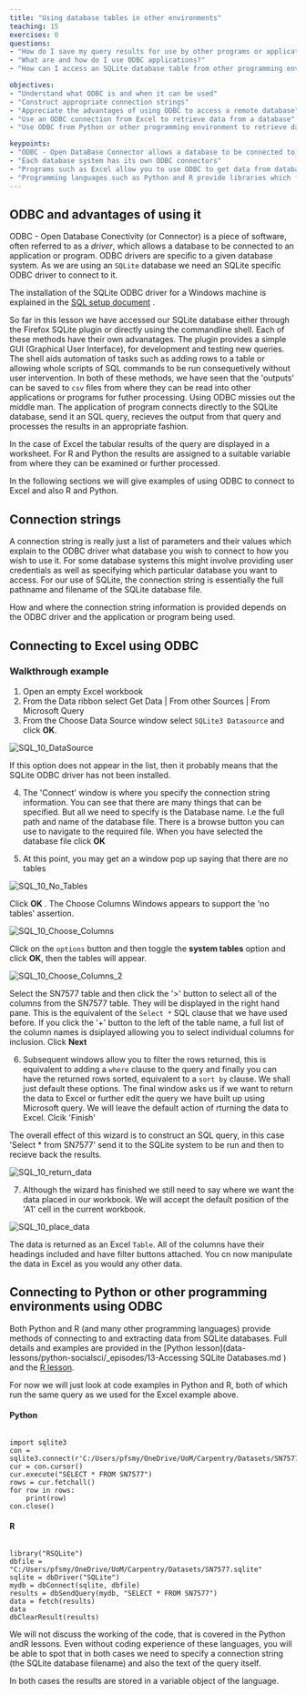 ```yaml
---
title: "Using database tables in other environments"
teaching: 15
exercises: 0
questions:
- "How do I save my query results for use by other programs or applications?"
- "What are and how do I use ODBC applications?"
- "How can I access an SQLite database table from other programming environments?"

objectives:
- "Understand what ODBC is and when it can be used"
- "Construct appropriate connection strings"
- "Appreciate the advantages of using ODBC to access a remote database"
- "Use an ODBC connection from Excel to retrieve data from a database"
- "Use ODBC from Python or other programming environment to retrieve data from a database"

keypoints:
- "ODBC - Open DataBase Connector allows a database to be connected to a program or application"
- "Each database system has its own ODBC connectors"
- "Programs such as Excel allow you to use ODBC to get data from databases"
- "Programming languages such as Python and R provide libraries which facilitate ODBC connections"
---
```


## ODBC and advantages of using it

ODBC  - Open Database Conectivity (or Connector) is a piece of software, often referred to as a *driver*, which allows a database to be connected to an application or program. ODBC drivers are specific to a given database system. As we are using an `SQLite` database we need an SQLite specific ODBC driver to connect to it.

The installation of the SQLite ODBC driver for a Windows machine is explained in the [SQL setup document](./00-Pre-requisites.md ) . 

So far in this lesson we have accessed our SQLite database either through the Firefox SQLite plugin or directly using the commandline shell. Each of these methods have their own advanatages. The plugin provides a simple GUI (Graphical User Interface), for development and testing new queries. The shell aids automation of tasks such as adding rows to a table or allowing whole scripts of SQL commands to be run consequetively without user intervention. In both of these methods, we have seen that the 'outputs' can be saved to `csv` files from where they can be read into other applications or programs for futher processing. Using ODBC missies out the middle man. The application of program connects directly to the SQLite database, send it an SQL query, recieves the output from that query and processes the results in an appropriate fashion.

In the case of Excel the tabular results of the query are displayed in a worksheet. For R and Python the results are assigned to a suitable variable from where they can be examined or further processed.

In the following sections we will give examples of using ODBC to connect to Excel and also R and Python.




## Connection strings

A connection string is really just a list of parameters and their values which explain to the ODBC driver what database you wish to connect to how you wish to use it. For some database systems this might involve providing user credentials as well as specifying which particular database you want to access. For our use of SQLite, the connection string is essentially the full pathname and filename of the SQLite database file.

How and where the connection string information is provided depends on the ODBC driver and the application or program being used.

##  Connecting to Excel using ODBC

### Walkthrough example

1. Open an empty Excel workbook
2. From the Data ribbon select Get Data | From other Sources | From Microsoft Query
3. From the Choose Data Source window select `SQLite3 Datasource` and click **OK**.

  ![SQL_10_DataSource](../fig/SQL_10_DataSource.png)
  
  If this option does not appear in the list, then it probably means that the SQLite ODBC driver has not  been installed.
  
4. The 'Connect' window is where you specify the connection string information. You can see that there are many things that can be specified. But all we need to specify is the Database name. I.e the full path and name of the database file. There is a browse button you can use to navigate to the required file. When you have selected the database file click **OK**
  
5. At this point, you may get an a window pop up saying that there are no tables

![SQL_10_No_Tables](../fig/SQL_10_No_Tables.png)

Click **OK** . The Choose Columns Windows appears to support the 'no tables' assertion.

![SQL_10_Choose_Columns](../fig/SQL_10_Choose_Columns.png)

Click on the `options` button and then toggle the **system tables** option and click **OK**, then the tables will appear.


![SQL_10_Choose_Columns_2](../fig/SQL_10_Choose_Columns_2.png)

Select the SN7577 table and then click the '>' button to select all of the columns from the SN7577 table. They will be displayed in the right hand pane. This is the equivalent of the `Select *` SQL clause that we have used before. If you click the '+' button to the left of the table name, a full list of the column names is dsiplayed allowing you to select individual columns for inclusion. Click **Next**

6. Subsequent windows allow you to filter the rows returned, this is equivalent to adding a `where` clause to the query and finally you can have the returned rows sorted, equivalent to a `sort by` clause. We shall just default these options. The final window asks us if we want to return the data to Excel or further edit the query we have built up using Microsoft query. We will leave the default action of rturning the data to Excel. Clcik 'Finish'

The overall effect of this wizard is to construct an SQL query, in this case 'Select * from SN7577' send it to the SQLite system to be run and then to recieve back the results.

![SQL_10_return_data](../fig/SQL_10_return_data.png)

7. Although the wizard has finished we still need to say where we want the data placed in our workbook. We will accept the default position of the 'A1' cell in the current workbook.

![SQL_10_place_data](../fig/SQL_10_place_data.png)

The data is returned as an Excel `Table`. All of the columns have their headings included and have filter buttons attached. You cn now manipulate the data in Excel as you would any other data.


## Connecting to Python or other programming environments using ODBC

Both Python and R (and many other programming languages) provide methods of connecting to and extracting data from SQLite databases. Full details and examples are provided in the [Python lesson](data-lessons/python-socialsci/_episodes/13-Accessing SQLite Databases.md ) and the [R lesson](./xxxxx). 

For now we will just look at code examples in Python and R, both of which run the same query as we used for the Excel example above.

#### Python


~~~

import sqlite3
con = sqlite3.connect(r'C:/Users/pfsmy/OneDrive/UoM/Carpentry/Datasets/SN7577.sqlite')
cur = con.cursor()
cur.execute("SELECT * FROM SN7577")
rows = cur.fetchall()
for row in rows:
    print(row)
con.close()

~~~

#### R

~~~

library("RSQLite")
dbfile = "C:/Users/pfsmy/OneDrive/UoM/Carpentry/Datasets/SN7577.sqlite"
sqlite = dbDriver("SQLite")
mydb = dbConnect(sqlite, dbfile)
results = dbSendQuery(mydb, "SELECT * FROM SN7577")
data = fetch(results)
data
dbClearResult(results)

~~~

We will not discuss the working of the code, that is covered in the Python andR lessons. Even without coding experience of these languages, you will be able to spot that in both cases we need to specify a connection string (the SQLite database filename) and also the text of the query itself. 

In both cases the results are stored in a variable object of the language. 
